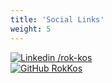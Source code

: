 ```yaml
---
title: 'Social Links'
weight: 5
---
```


[![Linkedin](https://i.stack.imgur.com/gVE0j.png) /rok-kos](https://www.linkedin.com/in/rok-kos/)  
[![GitHub](https://i.stack.imgur.com/tskMh.png) RokKos](https://github.com/RokKos)

<!--[![Itch](itch-io.svg) RokKos](https://rokkos.itch.io/)-->
